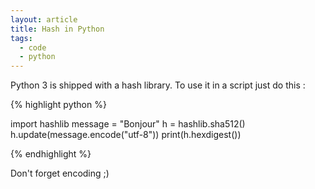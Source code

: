 ```yaml
---
layout: article
title: Hash in Python
tags:
  - code
  - python
---
```


Python 3 is shipped with a hash library. To use it in a script just do
this :

{% highlight python %}

import hashlib
message = "Bonjour"
h = hashlib.sha512()
h.update(message.encode("utf-8"))
print(h.hexdigest())

{% endhighlight %}

Don't forget encoding ;)
